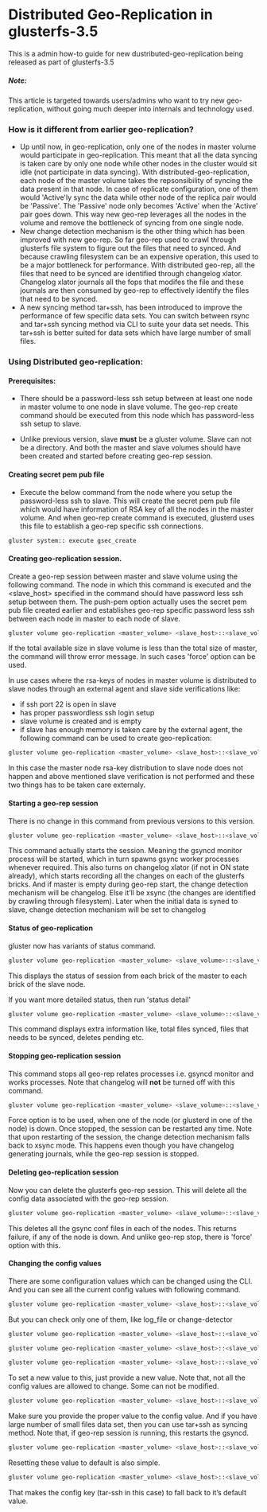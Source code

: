 # Distributed Geo-Replication in glusterfs-3.5

This is a admin how-to guide for new dustributed-geo-replication being released as part of glusterfs-3.5

##### Note:
This article is targeted towards users/admins who want to try new geo-replication, without going much deeper into internals and technology used.

### How is it different from earlier geo-replication?

- Up until now, in geo-replication, only one of the nodes in master volume would participate in geo-replication. This meant that all the data syncing is taken care by only one node while other nodes in the cluster would sit idle (not participate in data syncing). With distributed-geo-replication, each node of the master volume takes the repsonsibility of syncing the data present in that node. In case of replicate configuration, one of them would 'Active'ly sync the data while other node of the replica pair would be 'Passive'. The 'Passive' node only becomes 'Active' when the 'Active' pair goes down. This way new geo-rep leverages all the nodes in the volume and remove the bottleneck of syncing from one single node. 
- New change detection mechanism is the other thing which has been improved with new geo-rep. So far geo-rep used to crawl through glusterfs file system to figure out the files that need to synced. And because crawling filesystem can be an expensive operation, this used to be a major bottleneck for performance. With distributed geo-rep, all the files that need to be synced are identified through changelog xlator. Changelog xlator journals all the fops that modifes the file and these journals are then consumed by geo-rep to effectively identify the files that need to be synced.
- A new syncing method tar+ssh, has been introduced to improve the performance of few specific data sets. You can switch between rsync and tar+ssh syncing method via CLI to suite your data set needs. This tar+ssh is better suited for data sets which have large number of small files.


### Using Distributed geo-replication:

#### Prerequisites:
- There should be a password-less ssh setup between at least one node in master volume to one node in slave volume. The geo-rep create command should be executed from this node which has password-less ssh setup to slave.

- Unlike previous version, slave **must** be a gluster volume. Slave can not be a directory. And both the master and slave volumes should have been created and started before creating geo-rep session.

#### Creating secret pem pub file
- Execute the below command from the node where you setup the password-less ssh to slave. This will create the secret pem pub file which would have information of RSA key of all the nodes in the master volume. And when geo-rep create command is executed, glusterd uses this file to establish a geo-rep specific ssh connections.
```sh
gluster system:: execute gsec_create
```

#### Creating geo-replication session.
Create a geo-rep session between master and slave volume using the following command. The node in which this command is executed and the <slave_host> specified in the command should have password less ssh setup between them. The push-pem option actually uses the secret pem pub file created earlier and establishes geo-rep specific password less ssh between each node in master to each node of slave.
```sh
gluster volume geo-replication <master_volume> <slave_host>::<slave_volume> create push-pem [force]
```

If the total available size in slave volume is less than the total size of master, the command will throw error message. In such cases 'force' option can be used.

In use cases where the rsa-keys of nodes in master volume is distributed to slave nodes through an external agent and slave side verifications like:
- if ssh port 22 is open in slave
- has proper passwordless ssh login setup
- slave volume is created and is empty
- if slave has enough memory
is taken care by the external agent, the following command can be used to create geo-replication:
```sh
gluster volume geo-replication <master_volume> <slave_host>::<slave_volume> create no-verify [force]
```
In this case the master node rsa-key distribution to slave node does not happen and above mentioned slave verification is not performed and these two things has to be taken care externaly.

#### Starting a geo-rep session
There is no change in this command from previous versions to this version.
```sh
gluster volume geo-replication <master_volume> <slave_host>::<slave_volume> start
```
This command actually starts the session. Meaning the gsyncd monitor process will be started, which in turn spawns gsync worker processes whenever required. This also turns on changelog xlator (if not in ON state already), which starts recording all the changes on each of the glusterfs bricks. And if master is empty during geo-rep start, the change detection mechanism will be changelog. Else it’ll be xsync (the changes are identified by crawling through filesystem). Later when the initial data is syned to slave, change detection mechanism will be set to changelog

#### Status of geo-replication

gluster now has variants of status command.

```sh
gluster volume geo-replication <master_volume> <slave_volume>::<slave_volume> status
```

This displays the status of session from each brick of the master to each brick of the slave node.

If you want more detailed status, then run 'status detail'

```sh
gluster volume geo-replication <master_volume> <slave_volume>::<slave_volume> status detail
```

This command displays extra information like, total files synced, files that needs to be synced, deletes pending etc.

#### Stopping geo-replication session

This command stops all geo-rep relates processes i.e. gsyncd monitor and works processes. Note that changelog will **not** be turned off with this command.

```sh
gluster volume geo-replication <master_volume> <slave_volume>::<slave_volume> stop [force]
```
Force option is to be used, when one of the node (or glusterd in one of the node) is down. Once stopped, the session can be restarted any time. Note that upon restarting of the session, the change detection mechanism falls back to xsync mode. This happens even though you have changelog generating journals, while the geo-rep session is stopped.

#### Deleting geo-replication session

Now you can delete the glusterfs geo-rep session. This will delete all the config data associated with the geo-rep session.

```sh
gluster volume geo-replication <master_volume> <slave_volume>::<slave_volume> delete
```

This deletes all the gsync conf files in each of the nodes. This returns failure, if any of the node is down. And unlike geo-rep stop, there is 'force' option with this.

#### Changing the config values

There are some configuration values which can be changed using the CLI. And you can see all the current config values with following command.

```sh
gluster volume geo-replication <master_volume> <slave_host>::<slave_volume> config
```

But you can check only one of them, like log_file or change-detector

```sh
gluster volume geo-replication <master_volume> <slave_host>::<slave_volume> config log-file
```
```sh
gluster volume geo-replication <master_volume> <slave_host>::<slave_volume> config change-detector
```
```sh
gluster volume geo-replication <master_volume> <slave_host>::<slave_volume> config working-dir
```
To set a new value to this, just provide a new value. Note that, not all the config values are allowed to change. Some can not be modified.

```sh
gluster volume geo-replication <master_volume> <slave_host>::<slave_volume> config change-detector xsync
```
Make sure you provide the proper value to the config value. And if you have large number of small files data set, then you can use tar+ssh as syncing method. Note that, if geo-rep session is running, this restarts the gsyncd.

```sh
gluster volume geo-replication <master_volume> <slave_host>::<slave_volume> config use-tarssh true
```
Resetting these value to default is also simple.

```sh
gluster volume geo-replication <master_volume> <slave_host>::<slave_volume> config \!use-tarssh
```
That makes the config key (tar-ssh in this case) to fall back to it’s default value.
